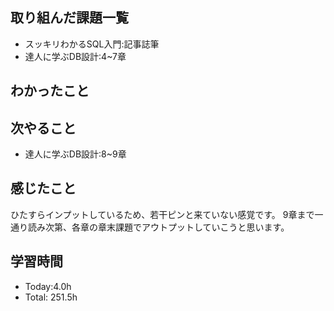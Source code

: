 ## 取り組んだ課題一覧
- スッキリわかるSQL入門:記事誌筆
- 達人に学ぶDB設計:4~7章

## わかったこと
## 次やること
- 達人に学ぶDB設計:8~9章
## 感じたこと
ひたすらインプットしているため、若干ピンと来ていない感覚です。
9章まで一通り読み次第、各章の章末課題でアウトプットしていこうと思います。

## 学習時間
- Today:4.0h
- Total: 251.5h